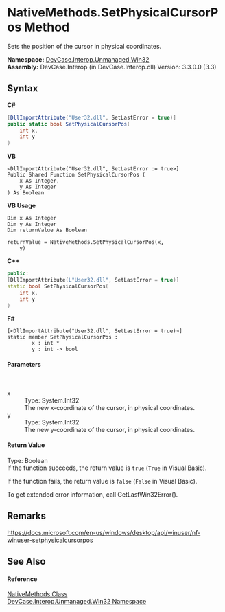 # NativeMethods.SetPhysicalCursorPos Method 
 

Sets the position of the cursor in physical coordinates.

**Namespace:**&nbsp;<a href="N_DevCase_Interop_Unmanaged_Win32">DevCase.Interop.Unmanaged.Win32</a><br />**Assembly:**&nbsp;DevCase.Interop (in DevCase.Interop.dll) Version: 3.3.0.0 (3.3)

## Syntax

**C#**<br />
``` C#
[DllImportAttribute("User32.dll", SetLastError = true)]
public static bool SetPhysicalCursorPos(
	int x,
	int y
)
```

**VB**<br />
``` VB
<DllImportAttribute("User32.dll", SetLastError := true>]
Public Shared Function SetPhysicalCursorPos ( 
	x As Integer,
	y As Integer
) As Boolean
```

**VB Usage**<br />
``` VB Usage
Dim x As Integer
Dim y As Integer
Dim returnValue As Boolean

returnValue = NativeMethods.SetPhysicalCursorPos(x, 
	y)
```

**C++**<br />
``` C++
public:
[DllImportAttribute(L"User32.dll", SetLastError = true)]
static bool SetPhysicalCursorPos(
	int x, 
	int y
)
```

**F#**<br />
``` F#
[<DllImportAttribute("User32.dll", SetLastError = true)>]
static member SetPhysicalCursorPos : 
        x : int * 
        y : int -> bool 

```


#### Parameters
&nbsp;<dl><dt>x</dt><dd>Type: System.Int32<br />The new x-coordinate of the cursor, in physical coordinates.</dd><dt>y</dt><dd>Type: System.Int32<br />The new y-coordinate of the cursor, in physical coordinates.</dd></dl>

#### Return Value
Type: Boolean<br />If the function succeeds, the return value is `true` (`True` in Visual Basic). 

 If the function fails, the return value is `false` (`False` in Visual Basic). 

 To get extended error information, call GetLastWin32Error().

## Remarks
<a href="https://docs.microsoft.com/en-us/windows/desktop/api/winuser/nf-winuser-setphysicalcursorpos" target="_blank">https://docs.microsoft.com/en-us/windows/desktop/api/winuser/nf-winuser-setphysicalcursorpos</a>

## See Also


#### Reference
<a href="T_DevCase_Interop_Unmanaged_Win32_NativeMethods">NativeMethods Class</a><br /><a href="N_DevCase_Interop_Unmanaged_Win32">DevCase.Interop.Unmanaged.Win32 Namespace</a><br />